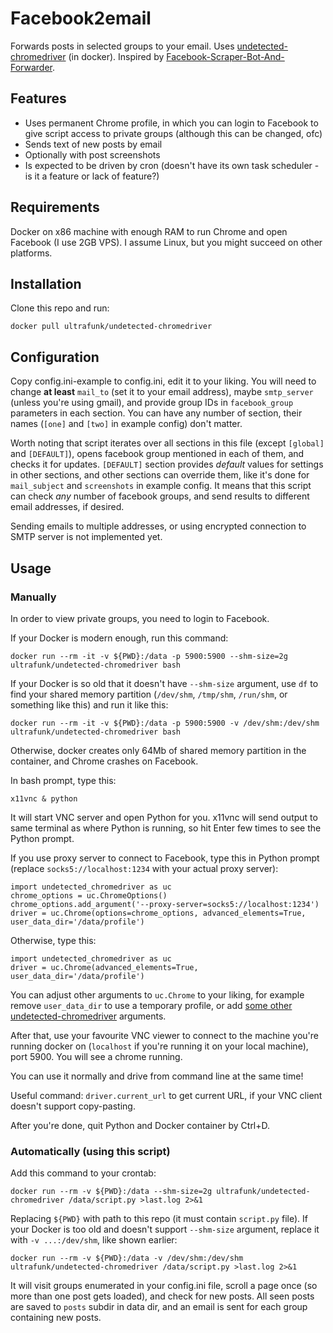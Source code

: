 Facebook2email
==============

Forwards posts in selected groups to your email.
Uses [undetected-chromedriver][] (in docker).
Inspired by [Facebook-Scraper-Bot-And-Forwarder][].

[undetected-chromedriver]: https://github.com/ultrafunkamsterdam/undetected-chromedriver
[Facebook-Scraper-Bot-And-Forwarder]: https://github.com/gaurav-321/Facebook-Scraper-Bot-And-Forwarder

Features
--------

* Uses permanent Chrome profile,
in which you can login to Facebook
to give script access to private groups
(although this can be changed, ofc)
* Sends text of new posts by email
* Optionally with post screenshots
* Is expected to be driven by cron
(doesn't have its own task scheduler - is it a feature or lack of feature?)

Requirements
------------

Docker on x86 machine with enough RAM to run Chrome and open Facebook (I use 2GB VPS).
I assume Linux, but you might succeed on other platforms.

Installation
------------

Clone this repo and run:

	docker pull ultrafunk/undetected-chromedriver

Configuration
-------------

Copy config.ini-example to config.ini, edit it to your liking.
You will need to change **at least** `mail_to` (set it to your email address),
maybe `smtp_server` (unless you're using gmail),
and provide group IDs in `facebook_group` parameters in each section.
You can have any number of section,
their names (`[one]` and `[two]` in example config) don't matter.

Worth noting that script iterates over all sections in this file
(except `[global]` and `[DEFAULT]`),
opens facebook group mentioned in each of them,
and checks it for updates.
`[DEFAULT]` section provides _default_ values for settings in other sections,
and other sections can override them,
like it's done for `mail_subject` and `screenshots` in example config.
It means that this script can check _any_ number of facebook groups,
and send results to different email addresses, if desired.

Sending emails to multiple addresses,
or using encrypted connection to SMTP server
is not implemented yet.

Usage
-----

### Manually

In order to view private groups,
you need to login to Facebook.

If your Docker is modern enough, run this command:

	docker run --rm -it -v ${PWD}:/data -p 5900:5900 --shm-size=2g ultrafunk/undetected-chromedriver bash

If your Docker is so old that it doesn't have `--shm-size` argument,
use `df` to find your shared memory partition
(`/dev/shm`, `/tmp/shm`, `/run/shm`, or something like this)
and run it like this:

	docker run --rm -it -v ${PWD}:/data -p 5900:5900 -v /dev/shm:/dev/shm ultrafunk/undetected-chromedriver bash

Otherwise, docker creates only 64Mb of shared memory partition in the container, and Chrome crashes on Facebook.

In bash prompt, type this:

	x11vnc & python

It will start VNC server and open Python for you.
x11vnc will send output to same terminal as where Python is running,
so hit Enter few times to see the Python prompt.

If you use proxy server to connect to Facebook, type this in Python prompt
(replace `socks5://localhost:1234` with your actual proxy server):

	import undetected_chromedriver as uc
	chrome_options = uc.ChromeOptions()
	chrome_options.add_argument('--proxy-server=socks5://localhost:1234')
	driver = uc.Chrome(options=chrome_options, advanced_elements=True, user_data_dir='/data/profile')

Otherwise, type this:

	import undetected_chromedriver as uc
	driver = uc.Chrome(advanced_elements=True, user_data_dir='/data/profile')

You can adjust other arguments to `uc.Chrome` to your liking,
for example remove `user_data_dir` to use a temporary profile,
or add [some other undetected-chromedriver][o] arguments.

[o]: https://github.com/ultrafunkamsterdam/undetected-chromedriver/blob/master/undetected_chromedriver/__init__.py#L133

After that, use your favourite VNC viewer to connect to the machine you're running docker on
(`localhost` if you're running it on your local machine), port 5900.
You will see a chrome running.

You can use it normally and drive from command line at the same time!

Useful command: `driver.current_url` to get current URL,
if your VNC client doesn't support copy-pasting.

After you're done, quit Python and Docker container by Ctrl+D.


### Automatically (using this script)

Add this command to your crontab:

	docker run --rm -v ${PWD}:/data --shm-size=2g ultrafunk/undetected-chromedriver /data/script.py >last.log 2>&1

Replacing `${PWD}` with path to this repo
(it must contain `script.py` file).
If your Docker is too old and doesn't support `--shm-size` argument,
replace it with `-v ...:/dev/shm`,
like shown earlier:

	docker run --rm -v ${PWD}:/data -v /dev/shm:/dev/shm ultrafunk/undetected-chromedriver /data/script.py >last.log 2>&1

It will visit groups enumerated in your config.ini file,
scroll a page once (so more than one post gets loaded),
and check for new posts.
All seen posts are saved to `posts` subdir in data dir,
and an email is sent for each group containing new posts.
